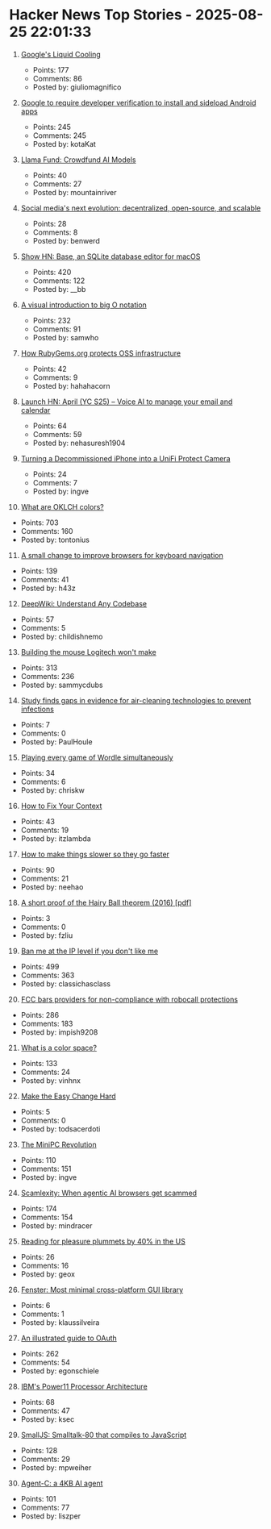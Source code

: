 # Hacker News Top Stories - 2025-08-25 22:01:33

1. [Google's Liquid Cooling](https://chipsandcheese.com/p/googles-liquid-cooling-at-hot-chips)
   - Points: 177
   - Comments: 86
   - Posted by: giuliomagnifico

2. [Google to require developer verification to install and sideload Android apps](https://9to5google.com/2025/08/25/android-apps-developer-verification/)
   - Points: 245
   - Comments: 245
   - Posted by: kotaKat

3. [Llama Fund: Crowdfund AI Models](https://llama.fund)
   - Points: 40
   - Comments: 27
   - Posted by: mountainriver

4. [Social media's next evolution: decentralized, open-source, and scalable](https://newpublic.substack.com/p/how-blacksky-grew-to-millions-of)
   - Points: 28
   - Comments: 8
   - Posted by: benwerd

5. [Show HN: Base, an SQLite database editor for macOS](https://menial.co.uk/base/)
   - Points: 420
   - Comments: 122
   - Posted by: __bb

6. [A visual introduction to big O notation](https://samwho.dev/big-o/)
   - Points: 232
   - Comments: 91
   - Posted by: samwho

7. [How RubyGems.org protects OSS infrastructure](https://blog.rubygems.org/2025/08/25/rubygems-security-response.html)
   - Points: 42
   - Comments: 9
   - Posted by: hahahacorn

8. [Launch HN: April (YC S25) – Voice AI to manage your email and calendar](undefined)
   - Points: 64
   - Comments: 59
   - Posted by: nehasuresh1904

9. [Turning a Decommissioned iPhone into a UniFi Protect Camera](https://www.caseyliss.com/2025/8/15/a-rube-goldberg-camera)
   - Points: 24
   - Comments: 7
   - Posted by: ingve

10. [What are OKLCH colors?](https://jakub.kr/components/oklch-colors)
   - Points: 703
   - Comments: 160
   - Posted by: tontonius

11. [A small change to improve browsers for keyboard navigation](https://b.43z.one/2025-07-22/)
   - Points: 139
   - Comments: 41
   - Posted by: h43z

12. [DeepWiki: Understand Any Codebase](https://www.aitidbits.ai/p/deepwiki)
   - Points: 57
   - Comments: 5
   - Posted by: childishnemo

13. [Building the mouse Logitech won't make](https://samwilkinson.io/posts/2025-08-24-mx-ergo-mods)
   - Points: 313
   - Comments: 236
   - Posted by: sammycdubs

14. [Study finds gaps in evidence for air-cleaning technologies to prevent infections](https://news.cuanschutz.edu/news-stories/study-finds-gaps-in-evidence-for-air-cleaning-technologies-designed-to-prevent-respiratory-infections)
   - Points: 7
   - Comments: 0
   - Posted by: PaulHoule

15. [Playing every game of Wordle simultaneously](https://chriskw.xyz/2025/08/24/Hyper-Wordle/)
   - Points: 34
   - Comments: 6
   - Posted by: chriskw

16. [How to Fix Your Context](https://www.dbreunig.com/2025/06/26/how-to-fix-your-context.html)
   - Points: 43
   - Comments: 19
   - Posted by: itzlambda

17. [How to make things slower so they go faster](https://www.gojiberries.io/how-to-make-things-slower-so-they-go-faster-a-jitter-design-manual/)
   - Points: 90
   - Comments: 21
   - Posted by: neehao

18. [A short proof of the Hairy Ball theorem (2016) [pdf]](https://www2.math.upenn.edu/~pjmcgrat/research/hairy-ball.pdf)
   - Points: 3
   - Comments: 0
   - Posted by: fzliu

19. [Ban me at the IP level if you don't like me](https://boston.conman.org/2025/08/21.1)
   - Points: 499
   - Comments: 363
   - Posted by: classichasclass

20. [FCC bars providers for non-compliance with robocall protections](https://docs.fcc.gov/public/attachments/DOC-414073A1.txt)
   - Points: 286
   - Comments: 183
   - Posted by: impish9208

21. [What is a color space?](https://www.makingsoftware.com/chapters/color-spaces-models-and-gamuts)
   - Points: 133
   - Comments: 24
   - Posted by: vinhnx

22. [Make the Easy Change Hard](https://blog.appliedcomputing.io/p/make-the-easy-change-hard)
   - Points: 5
   - Comments: 0
   - Posted by: todsacerdoti

23. [The MiniPC Revolution](https://jadarma.github.io/blog/posts/2025/08/the-minipc-revolution/)
   - Points: 110
   - Comments: 151
   - Posted by: ingve

24. [Scamlexity: When agentic AI browsers get scammed](https://guard.io/labs/scamlexity-we-put-agentic-ai-browsers-to-the-test-they-clicked-they-paid-they-failed)
   - Points: 174
   - Comments: 154
   - Posted by: mindracer

25. [Reading for pleasure plummets by 40% in the US](https://medicalxpress.com/news/2025-08-pleasure-plummets.html)
   - Points: 26
   - Comments: 16
   - Posted by: geox

26. [Fenster: Most minimal cross-platform GUI library](https://github.com/zserge/fenster)
   - Points: 6
   - Comments: 1
   - Posted by: klaussilveira

27. [An illustrated guide to OAuth](https://www.ducktyped.org/p/an-illustrated-guide-to-oauth)
   - Points: 262
   - Comments: 54
   - Posted by: egonschiele

28. [IBM's Power11 Processor Architecture](https://www.servethehome.com/ibms-power11-processor-architecture-at-hot-chips-2025/)
   - Points: 68
   - Comments: 47
   - Posted by: ksec

29. [SmallJS: Smalltalk-80 that compiles to JavaScript](https://small-js.org/Home/Home.html)
   - Points: 128
   - Comments: 29
   - Posted by: mpweiher

30. [Agent-C: a 4KB AI agent](https://github.com/bravenewxyz/agent-c)
   - Points: 101
   - Comments: 77
   - Posted by: liszper

